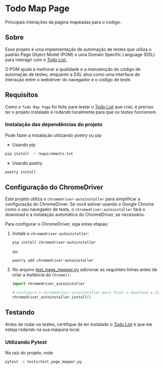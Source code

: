 # Todo Map Page

Principais interações da página mapeadas para o código.

## Sobre


Esse projeto é uma implementação de automação de testes que utiliza o padrão 
Page Object Model (POM) e uma Domain Specific Language (DSL) para interagir 
com o [Todo List.](https://github.com/pinheir0g/todo_app) 

O POM ajuda a melhorar a qualidade e a
manutenção do código de automação de testes, enquanto a DSL atua como uma 
interface de interação entre o webdriver do navegador e o código de teste.


## Requisitos


Como o `Todo Map Page` foi feito para testar o [Todo List](https://github.com/pinheir0g/todo_app) 
que criei, é preciso ter o projeto instalado e rodando localmente para que os testes funcionem.

### Instalação das dependências do projeto
Pode fazer a instalação utilizando poetry ou pip

- Usando pip
```Bash
pip install -r requirements.txt
```

- Usando poetry
```Bash
poetry install
```

## Configuração do ChromeDriver


Este projeto utiliza o `chromedriver-autoinstaller` para simplificar a configuração do ChromeDriver. 
Se você estiver usando o Google Chrome como o seu navegador de teste, o `chromedriver-autoinstaller` fará o download 
e a instalação automática do ChromeDriver, se necessário.

Para configurar o ChromeDriver, siga estas etapas:

1. Instale o `chromedriver-autoinstaller`:

   ```shell
   pip install chromedriver-autoinstaller
   ```
   ou
   ```shell
   poetry add chromedriver-autoinstaller
   ```

2. No arquivo [test_page_mapper.py](/tests/test_page_mapper.py) adicionar as seguintes linhas antes de
criar a instância do `Chrome()`:
   ```python
   import chromedriver_autoinstaller
   
   # Configura o chromedriver-autoinstaller para fazer o download e instalação automática
   chromedriver_autoinstaller.install()

## Testando


Antes de rodar os testes, certifique de ter instalado o [Todo List](https://github.com/pinheir0g/todo_app)
e que ele esteja rodando na sua máquina local.

### Utilizando Pytest
Na raiz do projeto, rode
   ```bash
   pytest -v tests/test_page_mapper.py
   ```
